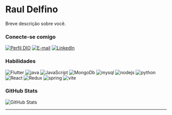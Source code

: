 # Raul Delfino
Breve descrição sobre você.

### Conecte-se comigo
[![Perfil DIO](https://img.shields.io/badge/-Meu%20Perfil%20na%20DIO-30A3DC?style=for-the-badge)](https://web.dio.me/users/SEUUSERNAME/)
[![E-mail](https://img.shields.io/badge/-Email-000?style=for-the-badge&logo=microsoft-outlook&logoColor=E94D5F)](mailto:rauldossantoss@gmail.com)
[![LinkedIn](https://img.shields.io/badge/-LinkedIn-000?style=for-the-badge&logo=linkedin&logoColor=30A3DC)](https://www.linkedin.com/in/raul-delfino-6963461a2/)


### Habilidades
![Flutter](https://skillicons.dev/icons?i=flutter&perline=3)
![java](https://skillicons.dev/icons?i=java&perline=3)
![JavaScript](https://skillicons.dev/icons?i=js&perline=3)
![MongoDb](https://skillicons.dev/icons?i=mongodb&perline=3)
![mysql](https://skillicons.dev/icons?i=mysql&perline=3)
![nodejs](https://skillicons.dev/icons?i=nodejs&perline=3)
![python](https://skillicons.dev/icons?i=py&perline=3)
![React](https://skillicons.dev/icons?i=react&perline=3)
![Redux](https://skillicons.dev/icons?i=redux&perline=3)
![spring](https://skillicons.dev/icons?i=spring&perline=3)
![vite](https://skillicons.dev/icons?i=vite&perline=3)

### GitHub Stats
![GitHub Stats](https://github-readme-stats.vercel.app/api?username=RaulDelfino&theme=transparent&bg_color=000&border_color=30A3DC&show_icons=true&icon_color=30A3DC&title_color=E94D5F&text_color=FFF)


---
